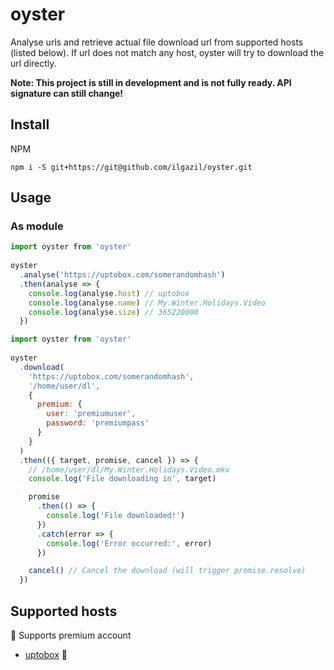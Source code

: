 # oyster

Analyse urls and retrieve actual file download url from supported hosts (listed below).
If url does not match any host, oyster will try to download the url directly.

**Note: This project is still in development and is not fully ready. API signature can still change!**

## Install

NPM
```
npm i -S git+https://git@github.com/ilgazil/oyster.git
```

## Usage

### As module

```javascript
import oyster from 'oyster'
 
oyster
  .analyse('https://uptobox.com/somerandomhash')
  .then(analyse => {
    console.log(analyse.host) // uptobox
    console.log(analyse.name) // My.Winter.Holidays.Video
    console.log(analyse.size) // 365220000
  })
```

```javascript
import oyster from 'oyster'
 
oyster
  .download(
    'https://uptobox.com/somerandomhash', 
    '/home/user/dl',
    {
      premium: {
        user: 'premiumuser',
        password: 'premiumpass'
      }
    }
  )
  .then(({ target, promise, cancel }) => {
    // /home/user/dl/My.Winter.Holidays.Video.mkv
    console.log('File downloading in', target)

    promise
      .then(() => {
        console.log('File downloaded!')
      })
      .catch(error => {
        console.log('Error occurred:', error)
      })

    cancel() // Cancel the download (will trigger promise.resolve)
  })
```

## Supported hosts

 :closed_lock_with_key: Supports premium account

* [uptobox](http://uptobox.com/)  :closed_lock_with_key: